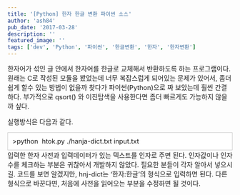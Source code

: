 ```yaml
---
title: '[Python] 한자 한글 변환 파이썬 소스'
author: 'ash84'
pub_date: '2017-03-28'
description: ''
featured_image: ''
tags: ['dev', 'Python', '파이썬', '한글변환', '한자', '한자변환']
---
```



<span style="font-size: 11pt; ">한자어가 섞인 글 안에서 한자어를 한글로 교체해서 반환하도록 하는 프로그램이다. 원래는 C로 작성된 모듈을 봤었는데 너무 복잡스럽게 되어있는 문제가 있어서, 좀더 쉽게 할수 있는 방법이 없을까 찾다가 파이썬(Python)으로 짜 보았는데 훨씬 간결하다. 부가적으로 qsort() 와 이진탐색을 사용한다면 좀더 빠르게도 가능하지 않을까 싶다. </span>

<span style="font-size: 11pt; ">실행방식은 다음과 같다. </span>

<div class="txc-textbox" style="border: 1px solid rgb(203, 203, 203); background-color: rgb(255, 255, 255); padding: 10px; "><span style="font-size: 11pt; ">>python  htok.py ./hanja-dict.txt input.txt </span>

</div><span style="font-size: 11pt; ">입력한 한자 사전과 입력데이터가 있는 텍스트를 인자로 주면 된다. 인자값이나 인자수를 체크하는 부분은 귀찮아서 개발하지 않았다. 필요한 분들이 각자 알아서 넣으시길. 코드를 보면 알겠지만, hnj-dict는 ‘한자:한글’의 형식으로 입력하면 된다. 다른 형식으로 바꾼다면, 처음에 사전을 읽어오는 부분을 수정하면 될 것이다.  </span>

<script src="https://gist.github.com/3804481.js"></script>



